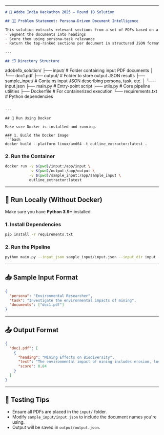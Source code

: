 
---

```markdown
# 🧠 Adobe India Hackathon 2025 – Round 1B Solution

## 👩‍💻 Problem Statement: Persona-Driven Document Intelligence

This solution extracts relevant sections from a set of PDFs based on a given *persona* and *task*. It uses an LLM-based pipeline to:
- Segment the documents into headings
- Score them using persona-task relevance
- Return the top-ranked sections per document in structured JSON format.

---

## 🗂️ Directory Structure

```

adobe1b\_solution/
├── input/                  # Folder containing input PDF documents
│   └── doc1.pdf
├── output/                 # Folder to store output JSON results
├── sample\_input/           # Contains input JSON describing persona, task, etc.
│   └── input.json
├── main.py                 # Entry-point script
├── utils.py                # Core pipeline utilities
├── Dockerfile              # For containerized execution
└── requirements.txt        # Python dependencies

````

---

## 🚀 Run Using Docker

Make sure Docker is installed and running.

### 1. Build the Docker Image
```bash
docker build --platform linux/amd64 -t outline_extractor:latest .
````

### 2. Run the Container

```bash
docker run -v $(pwd)/input:/app/input \
           -v $(pwd)/output:/app/output \
           -v $(pwd)/sample_input:/app/sample_input \
           outline_extractor:latest
```

---

## 🔧 Run Locally (Without Docker)

Make sure you have **Python 3.9+** installed.

### 1. Install Dependencies

```bash
pip install -r requirements.txt
```

### 2. Run the Pipeline

```bash
python main.py --input_json sample_input/input.json --input_dir input --output_dir output
```

---

## 📥 Sample Input Format

```json
{
  "persona": "Environmental Researcher",
  "task": "Investigate the environmental impacts of mining",
  "documents": ["doc1.pdf"]
}
```

---

## 📤 Output Format

```json
{
  "doc1.pdf": [
    {
      "heading": "Mining Effects on Biodiversity",
      "text": "The environmental impact of mining includes erosion, loss of biodiversity...",
      "score": 0.84
    }
  ]
}
```

---

## 🧪 Testing Tips

* Ensure all PDFs are placed in the `input/` folder.
* Modify `sample_input/input.json` to include the document names you're using.
* Output will be saved in `output/output.json`.



